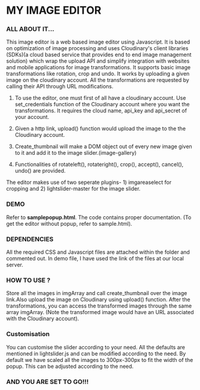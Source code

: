  

# MY IMAGE EDITOR



### ALL ABOUT IT...
This image editor is a web based image editor using Javascript. It is based on optimization of image processing and uses Cloudinary's client libraries (SDKs)(a cloud based service that provides end to end image management solution) which wrap the upload API and simplify integration with websites and mobile applications for image transformations. It supports basic image transformations like rotation, crop and undo. It works by uploading a given image on the cloudinary account. All the transformations are requested by calling their API through URL modifications. 

1) To use the editor, one must first of all have a cloudinary account. Use set_credentials function of the Cloudinary account where you want the transformations. It requires the cloud name, api_key and api_secret of your account.

2) Given a http link, upload() function would upload the image to the the Cloudinary account.

3) Create_thumbnail will make a DOM object out of every new image given to it and add it to the image slider.(image-gallery)

4) Functionalities of rotateleft(), rotateright(), crop(), accept(), cancel(), undo() are provided.

The editor makes use of two seperate plugins- 1) imgareaselect for cropping and 2) lightslider-master for the image slider. 

### DEMO
Refer to **samplepopup.html**. The code contains proper documentation. (To get the editor without popup, refer to sample.html).

### DEPENDENCIES
All the required CSS and Javascript files are attached within the folder and commented out. In demo file, I have used the link of the files at our local server. 

### HOW TO USE ?
Store all the images in imgArray and call create_thumbnail over the image link.Also upload the image on Cloudinary using upload() function. After the transformations, you can access the transformed images through the same array imgArray. (Note the transformed image would have an URL associated with the Cloudinary account).

### Customisation
You can customise the slider according to your need. All the defaults are mentioned in lightslider.js and can be modified according to the need. 
By default we have scaled all the images to 300px-300px to fit the width of the popup. This can be adjusted according to the need.


### AND YOU ARE SET TO GO!!! 
